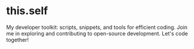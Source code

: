 # this.self
My developer toolkit: scripts, snippets, and tools for efficient coding. Join me in exploring and contributing to open-source development. Let's code together!
